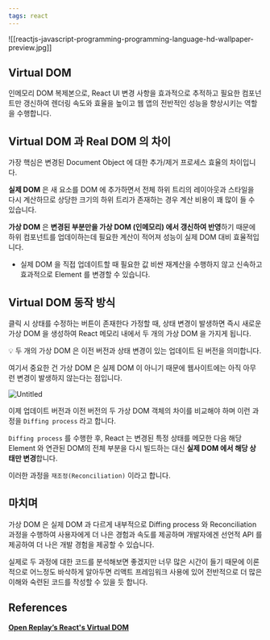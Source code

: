 ```yaml
---
tags: react
---
```

![[reactjs-javascript-programming-programming-language-hd-wallpaper-preview.jpg]]

## Virtual DOM

인메모리 DOM 복제본으로, React UI 변경 사항을 효과적으로 추적하고 필요한 컴포넌트만 갱신하여 렌더링 속도와 효율을 높이고 웹 앱의 전반적인 성능을 향상시키는 역할을 수행합니다.

## Virtual DOM 과 Real DOM 의 차이

가장 핵심은 변경된 Document Object 에 대한 추가/제거 프로세스 효율의 차이입니다.

**실제 DOM** 은 새 요소를 DOM 에 추가하면서 전체 하위 트리의 레이아웃과 스타일을 다시 계산하므로 상당한 크기의 하위 트리가 존재하는 경우 계산 비용이 꽤 많이 들 수 있습니다.

**가상 DOM** 은 **변경된 부분만을 가상 DOM (인메모리) 에서 갱신하여 반영**하기 때문에 하위 컴포넌트를 업데이하는데 필요한 계산이 적어져 성능이 실제 DOM 대비 효율적입니다.

- 실제 DOM 을 직접 업데이트할 때 필요한 값 비싼 재계산을 수행하지 않고 신속하고 효과적으로 Element 를 변경할 수 있습니다.

## Virtual DOM 동작 방식

클릭 시 상태를 수정하는 버튼이 존재한다 가정할 때, 상태 변경이 발생하면 즉시 새로운 가상 DOM 을 생성하여 React 메모리 내에서 두 개의 가상 DOM 을 가지게 됩니다.

<aside>
💡 두 개의 가상 DOM 은 이전 버전과 상태 변경이 있는 업데이트 된 버전을 의미합니다.

</aside>

여기서 중요한 건 가상 DOM 은 실제 DOM 이 아니기 때문에 웹사이트에는 아직 아무런 변경이 발생하지 않는다는 점입니다.

![Untitled](Untitled%2091.png)

이제 업데이트 버전과 이전 버전의 두 가상 DOM 객체의 차이를 비교해야 하며 이런 과정을 `Diffing process` 라고 합니다.

`Diffing process` 를 수행한 후, React 는 변경된 특정 상태를 메모한 다음 해당 Element 와 연관된 DOM의 전체 부분을 다시 빌드하는 대신 **실제 DOM 에서 해당 상태만 변경**합니다.

이러한 과정을 `재조정(Reconciliation)` 이라고 합니다.

## 마치며

가상 DOM 은 실제 DOM 과 다르게 내부적으로 Diffing process 와 Reconciliation 과정을 수행하여 사용자에게 더 나은 경험과 속도를 제공하며 개발자에겐 선언적 API 를 제공하여 더 나은 개발 경험을 제공할 수 있습니다.

실제로 두 과정에 대한 코드를 분석해보면 좋겠지만 너무 많은 시간이 들기 때문에 이론적으로 어느정도 바삭하게 알아두면 리액트 프레임워크 사용에 있어 전반적으로 더 많은 이해와 숙련된 코드를 작성할 수 있을 듯 합니다.

## References

****[Open Replay’s React's Virtual DOM](https://blog.openreplay.com/reacts-virtual-dom/)****